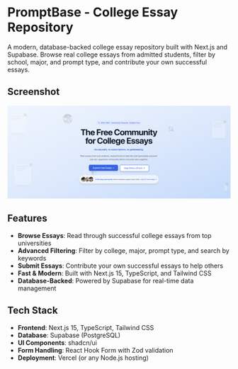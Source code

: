 # PromptBase - College Essay Repository

A modern, database-backed college essay repository built with Next.js and Supabase. Browse real college essays from admitted students, filter by school, major, and prompt type, and contribute your own successful essays.


## Screenshot

![PromptBase Screenshot](public/demo.png)

## Features

-  **Browse Essays**: Read through successful college essays from top universities
-  **Advanced Filtering**: Filter by college, major, prompt type, and search by keywords
-  **Submit Essays**: Contribute your own successful essays to help others
-  **Fast & Modern**: Built with Next.js 15, TypeScript, and Tailwind CSS
-  **Database-Backed**: Powered by Supabase for real-time data management

## Tech Stack

- **Frontend**: Next.js 15, TypeScript, Tailwind CSS
- **Database**: Supabase (PostgreSQL)
- **UI Components**: shadcn/ui
- **Form Handling**: React Hook Form with Zod validation
- **Deployment**: Vercel (or any Node.js hosting)
